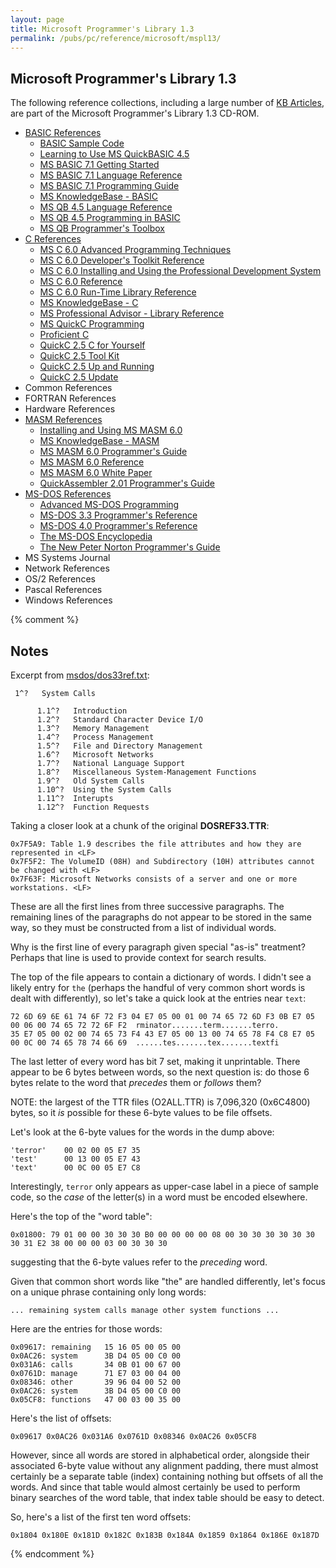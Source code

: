 ```yaml
---
layout: page
title: Microsoft Programmer's Library 1.3
permalink: /pubs/pc/reference/microsoft/mspl13/
---
```


Microsoft Programmer's Library 1.3
----------------------------------

The following reference collections, including a large number of [KB Articles](/pubs/pc/reference/microsoft/kb/),
are part of the Microsoft Programmer's Library 1.3 CD-ROM. 

- [BASIC References](basic/)
	- [BASIC Sample Code](basic/bassc/)
	- [Learning to Use MS QuickBASIC 4.5](basic/qblearn/)
	- [MS BASIC 7.1 Getting Started](basic/b7start/)
	- [MS BASIC 7.1 Language Reference](basic/b7lang/)
	- [MS BASIC 7.1 Programming Guide](basic/b7prog/)
	- [MS KnowledgeBase - BASIC](basic/kbase_b/)
	- [MS QB 4.5 Language Reference](basic/qblang/)
	- [MS QB 4.5 Programming in BASIC](basic/qbprog/)
	- [MS QB Programmer's Toolbox](basic/qbtools/)
- [C References](c/)
	- [MS C 6.0 Advanced Programming Techniques](c/cadvprg/)
	- [MS C 6.0 Developer's Toolkit Reference](c/ctoolkit/)
	- [MS C 6.0 Installing and Using the Professional Development System](c/cinstall/)
	- [MS C 6.0 Reference](c/cref/)
	- [MS C 6.0 Run-Time Library Reference](c/clibref/)
	- [MS KnowledgeBase - C](c/kbase_c/)
	- [MS Professional Advisor - Library Reference](c/cadvisor/)
	- [MS QuickC Programming](c/mspqc/)
	- [Proficient C](c/profc/)
	- [QuickC 2.5 C for Yourself](c/c4yrself/)
	- [QuickC 2.5 Tool Kit](c/qctools/)
	- [QuickC 2.5 Up and Running](c/qcuprun/)
	- [QuickC 2.5 Update](c/qcupdate/)
- Common References
- FORTRAN References
- Hardware References
- [MASM References](masm/)
	- [Installing and Using MS MASM 6.0](masm/minstall/)
	- [MS KnowledgeBase - MASM](masm/kbase_m/)
	- [MS MASM 6.0 Programmer's Guide](masm/mpguide/)
	- [MS MASM 6.0 Reference](masm/mref/)
	- [MS MASM 6.0 White Paper](masm/mwhite/)
	- [QuickAssembler 2.01 Programmer's Guide](masm/qaprog/)
- [MS-DOS References](msdos/)
	- [Advanced MS-DOS Programming](msdos/advdos/)
	- [MS-DOS 3.3 Programmer's Reference](msdos/dosref33/)
	- [MS-DOS 4.0 Programmer's Reference](msdos/dosref40/)
	- [The MS-DOS Encyclopedia](msdos/encyc/)
	- [The New Peter Norton Programmer's Guide](msdos/norton/)
- MS Systems Journal
- Network References
- OS/2 References
- Pascal References
- Windows References

{% comment %}

Notes
-----

Excerpt from [msdos/dos33ref.txt](msdos/dos33ref.txt):

	 1^?   System Calls
	
	      1.1^?   Introduction
	      1.2^?   Standard Character Device I/O
	      1.3^?   Memory Management
	      1.4^?   Process Management
	      1.5^?   File and Directory Management
	      1.6^?   Microsoft Networks
	      1.7^?   National Language Support
	      1.8^?   Miscellaneous System-Management Functions
	      1.9^?   Old System Calls
	      1.10^?  Using the System Calls
	      1.11^?  Interupts
	      1.12^?  Function Requests

Taking a closer look at a chunk of the original **DOSREF33.TTR**:

	0x7F5A9: Table 1.9 describes the file attributes and how they are represented in <LF>
	0x7F5F2: The VolumeID (08H) and Subdirectory (10H) attributes cannot be changed with <LF>
	0x7F63F: Microsoft Networks consists of a server and one or more workstations. <LF> 

These are all the first lines from three successive paragraphs.  The remaining lines of the paragraphs
do not appear to be stored in the same way, so they must be constructed from a list of individual words.

Why is the first line of every paragraph given special "as-is" treatment?  Perhaps that line is used to
provide context for search results.

The top of the file appears to contain a dictionary of words.  I didn't see a likely entry for `the`
(perhaps the handful of very common short words is dealt with differently), so let's take a quick look at
the entries near `text`:

	72 6D 69 6E 61 74 6F 72 F3 04 E7 05 00 01 00 74 65 72 6D F3 0B E7 05 00 06 00 74 65 72 72 6F F2  rminator.......term.......terro.
	35 E7 05 00 02 00 74 65 73 F4 43 E7 05 00 13 00 74 65 78 F4 C8 E7 05 00 0C 00 74 65 78 74 66 69  ......tes.......tex.......textfi

The last letter of every word has bit 7 set, making it unprintable.  There appear to be 6 bytes between words,
so the next question is: do those 6 bytes relate to the word that *precedes* them or *follows* them?

NOTE: the largest of the TTR files (O2ALL.TTR) is 7,096,320 (0x6C4800) bytes, so it *is* possible for
these 6-byte values to be file offsets.

Let's look at the 6-byte values for the words in the dump above:

	'terror'    00 02 00 05 E7 35
	'test'      00 13 00 05 E7 43
	'text'      00 0C 00 05 E7 C8

Interestingly, `terror` only appears as upper-case label in a piece of sample code, so the *case* of the letter(s)
in a word must be encoded elsewhere.

Here's the top of the "word table":

	0x01800: 79 01 00 00 30 30 30 B0 00 00 00 00 08 00 30 30 30 30 30 30 30 31 E2 38 00 00 00 03 00 30 30 30

suggesting that the 6-byte values refer to the *preceding* word.

Given that common short words like "the" are handled differently, let's focus on a unique phrase containing only
long words:

	... remaining system calls manage other system functions ...

Here are the entries for those words:

	0x09617: remaining   15 16 05 00 05 00
	0x0AC26: system      3B D4 05 00 C0 00
	0x031A6: calls       34 0B 01 00 67 00
	0x0761D: manage      71 E7 03 00 04 00
	0x08346: other       39 96 04 00 52 00
	0x0AC26: system      3B D4 05 00 C0 00
	0x05CF8: functions   47 00 03 00 35 00
	
Here's the list of offsets:

	0x09617 0x0AC26 0x031A6 0x0761D 0x08346 0x0AC26 0x05CF8

However, since all words are stored in alphabetical order, alongside their associated 6-byte value without any
alignment padding, there must almost certainly be a separate table (index) containing nothing but offsets of all
the words.  And since that table would almost certainly be used to perform binary searches of the word table,
that index table should be easy to detect.

So, here's a list of the first ten word offsets:

	0x1804 0x180E 0x181D 0x182C 0x183B 0x184A 0x1859 0x1864 0x186E 0x187D

{% endcomment %}
